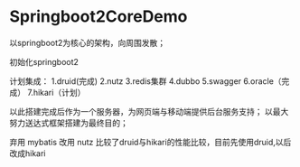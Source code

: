 # Springboot2CoreDemo
以springboot2为核心的架构，向周围发散；

初始化springboot2

计划集成：
1.druid(完成)
2.nutz
3.redis集群
4.dubbo
5.swagger
6.oracle（完成）
7.hikari（计划）

以此搭建完成后作为一个服务器，为网页端与移动端提供后台服务支持；
以最大努力送达式框架搭建为最终目的；

弃用 mybatis 改用 nutz
比较了druid与hikari的性能比较，目前先使用druid,以后改成hikari
